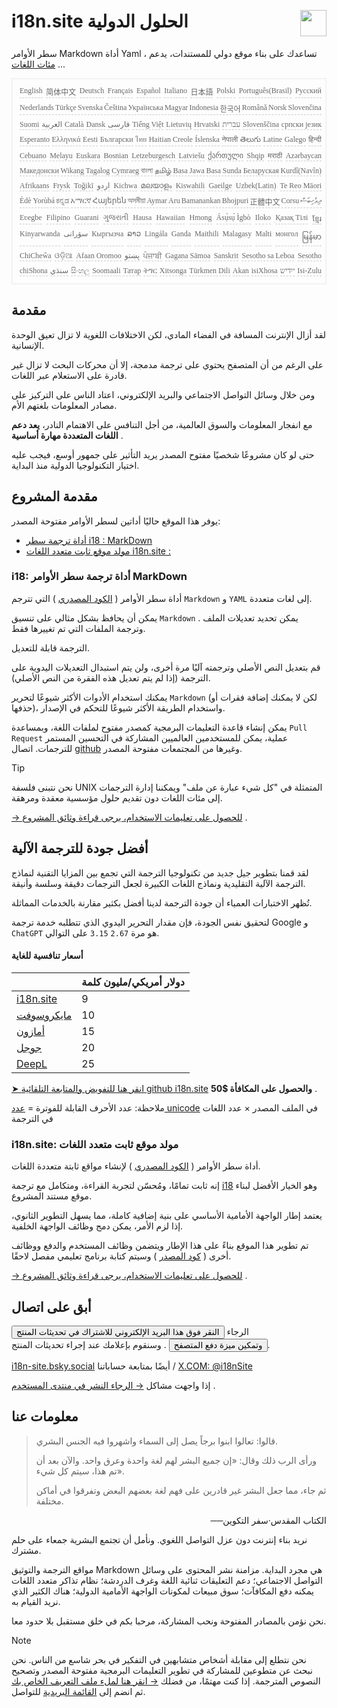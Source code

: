 <h1 style="display:flex;justify-content:space-between" style=";text-align:right;direction:rtl">i18n.site الحلول الدولية<img src="//p.3ti.site/logo.svg" style="user-select:none;margin-top:-1px;width:42px"></h1>

سطر الأوامر Markdown أداة Yaml ، تساعدك على بناء موقع دولي للمستندات، يدعم [مئات اللغات](/i18/LANG_CODE) ...

<pre class="langli" style="display:flex;flex-wrap:wrap;background:transparent;border:1px solid #eee;font-size:12px;box-shadow:0 0 3px inset #eee;padding:12px 5px 4px 12px;justify-content:space-between;"><style>pre.langli i{font-weight:300;font-family:s;margin-right:2px;margin-bottom:8px;font-style:normal;color:#666;border-bottom:1px dashed #ccc;}</style><i>English</i><i>简体中文</i><i>Deutsch</i><i>Français</i><i>Español</i><i>Italiano</i><i>日本語</i><i>Polski</i><i>Português(Brasil)</i><i>Русский</i><i>Nederlands</i><i>Türkçe</i><i>Svenska</i><i>Čeština</i><i>Українська</i><i>Magyar</i><i>Indonesia</i><i>한국어</i><i>Română</i><i>Norsk</i><i>Slovenčina</i><i>Suomi</i><i>العربية</i><i>Català</i><i>Dansk</i><i>فارسی</i><i>Tiếng Việt</i><i>Lietuvių</i><i>Hrvatski</i><i>עברית</i><i>Slovenščina</i><i>српски језик</i><i>Esperanto</i><i>Ελληνικά</i><i>Eesti</i><i>Български</i><i>ไทย</i><i>Haitian Creole</i><i>Íslenska</i><i>नेपाली</i><i>తెలుగు</i><i>Latine</i><i>Galego</i><i>हिन्दी</i><i>Cebuano</i><i>Melayu</i><i>Euskara</i><i>Bosnian</i><i>Letzeburgesch</i><i>Latviešu</i><i>ქართული</i><i>Shqip</i><i>मराठी</i><i>Azərbaycan</i><i>Македонски</i><i>Wikang Tagalog</i><i>Cymraeg</i><i>বাংলা</i><i>தமிழ்</i><i>Basa Jawa</i><i>Basa Sunda</i><i>Беларуская</i><i>Kurdî(Navîn)</i><i>Afrikaans</i><i>Frysk</i><i>Toğikī</i><i>اردو</i><i>Kichwa</i><i>മലയാളം</i><i>Kiswahili</i><i>Gaeilge</i><i>Uzbek(Latin)</i><i>Te Reo Māori</i><i>Èdè Yorùbá</i><i>ಕನ್ನಡ</i><i>አማርኛ</i><i>Հայերեն</i><i>অসমীয়া</i><i>Aymar Aru</i><i>Bamanankan</i><i>Bhojpuri</i><i>正體中文</i><i>Corsu</i><i>ދިވެހިބަސް</i><i>Eʋegbe</i><i>Filipino</i><i>Guarani</i><i>ગુજરાતી</i><i>Hausa</i><i>Hawaiian</i><i>Hmong</i><i>Ásụ̀sụ́ Ìgbò</i><i>Iloko</i><i>Қазақ Тілі</i><i>ខ្មែរ</i><i>Kinyarwanda</i><i>سۆرانی</i><i>Кыргызча</i><i>ລາວ</i><i>Lingála</i><i>Ganda</i><i>Maithili</i><i>Malagasy</i><i>Malti</i><i>монгол</i><i>မြန်မာ</i><i>ChiCheŵa</i><i>ଓଡ଼ିଆ</i><i>Afaan Oromoo</i><i>پښتو</i><i>ਪੰਜਾਬੀ</i><i>Gagana Sāmoa</i><i>Sanskrit</i><i>Sesotho sa Leboa</i><i>Sesotho</i><i>chiShona</i><i>سنڌي</i><i>සිංහල</i><i>Soomaali</i><i>Татар</i><i>ትግር</i><i>Xitsonga</i><i>Türkmen Dili</i><i>Akan</i><i>isiXhosa</i><i>ייִדיש</i><i>Isi-Zulu</i></pre>

## مقدمة

لقد أزال الإنترنت المسافة في الفضاء المادي، لكن الاختلافات اللغوية لا تزال تعيق الوحدة الإنسانية.

على الرغم من أن المتصفح يحتوي على ترجمة مدمجة، إلا أن محركات البحث لا تزال غير قادرة على الاستعلام عبر اللغات.

ومن خلال وسائل التواصل الاجتماعي والبريد الإلكتروني، اعتاد الناس على التركيز على مصادر المعلومات بلغتهم الأم.

مع انفجار المعلومات والسوق العالمية، من أجل التنافس على الاهتمام النادر، **يعد دعم اللغات المتعددة مهارة أساسية** .

حتى لو كان مشروعًا شخصيًا مفتوح المصدر يريد التأثير على جمهور أوسع، فيجب عليه اختيار التكنولوجيا الدولية منذ البداية.

## <a rel=id href="#project" id="project"></a> مقدمة المشروع

يوفر هذا الموقع حاليًا أداتين لسطر الأوامر مفتوحة المصدر:

* [أداة ترجمة سطر i18 : MarkDown](/i18/feature)
* [مولد موقع ثابت متعدد اللغات i18n.site :](/i18n.site)

### <a rel=id href="#i18" id="i18"></a> i18: أداة ترجمة سطر الأوامر MarkDown

أداة سطر الأوامر ( [الكود المصدري](https://github.com/i18n-site/rust/tree/main/i18) ) التي تترجم `Markdown` و `YAML` إلى لغات متعددة.

يمكن أن يحافظ بشكل مثالي على تنسيق `Markdown` . يمكن تحديد تعديلات الملف وترجمة الملفات التي تم تغييرها فقط.

الترجمة قابلة للتعديل.

قم بتعديل النص الأصلي وترجمته آليًا مرة أخرى، ولن يتم استبدال التعديلات اليدوية على الترجمة (إذا لم يتم تعديل هذه الفقرة من النص الأصلي).

يمكنك استخدام الأدوات الأكثر شيوعًا لتحرير `Markdown` (لكن لا يمكنك إضافة فقرات أو حذفها)، واستخدام الطريقة الأكثر شيوعًا للتحكم في الإصدار.

يمكن إنشاء قاعدة التعليمات البرمجية كمصدر مفتوح لملفات اللغة، وبمساعدة `Pull Request` عملية، يمكن للمستخدمين العالميين المشاركة في التحسين المستمر للترجمات. اتصال [github](//github.com) وغيرها من المجتمعات مفتوحة المصدر.

> [!TIP]
> نحن نتبنى فلسفة UNIX المتمثلة في "كل شيء عبارة عن ملف" ويمكننا إدارة الترجمات إلى مئات اللغات دون تقديم حلول مؤسسية معقدة ومرهقة.

[→ للحصول على تعليمات الاستخدام، يرجى قراءة وثائق المشروع](/i18) .

## أفضل جودة للترجمة الآلية

لقد قمنا بتطوير جيل جديد من تكنولوجيا الترجمة التي تجمع بين المزايا التقنية لنماذج الترجمة الآلية التقليدية ونماذج اللغات الكبيرة لجعل الترجمات دقيقة وسلسة وأنيقة.

تُظهر الاختبارات العمياء أن جودة الترجمة لدينا أفضل بكثير مقارنة بالخدمات المماثلة.

لتحقيق نفس الجودة، فإن مقدار التحرير اليدوي الذي تتطلبه خدمة ترجمة Google و `ChatGPT` هو مرة `2.67` `3.15` على التوالي.

#### <a rel=id href="#price" id="price"></a> أسعار تنافسية للغاية

|                                                                                   | دولار أمريكي/مليون كلمة |
| --------------------------------------------------------------------------------- | ------------- |
| [i18n.site](https://i18n.site)                                                    | 9             |
| [مايكروسوفت](https://azure.microsoft.com/pricing/details/cognitive-services/translator) | 10            |
| [أمازون](https://aws.amazon.com/translate/pricing)                                | 15            |
| [جوجل](https://cloud.google.com/translate/pricing)                                | 20            |
| [DeepL](https://www.deepl.com/zh/pro#developer)                                  | 25            |

[➤ انقر هنا للتفويض والمتابعة التلقائية github i18n.site](https://github.com/login/oauth/authorize?client_id=Ov23liuGAmK0plc9FgB3&amp;scope=user:email,user:follow,public_repo) **والحصول على المكافأة $50** .

ملاحظة: عدد الأحرف القابلة للفوترة = [عدد unicode](https://en.wikipedia.org/wiki/Unicode) في الملف المصدر × عدد اللغات في الترجمة

### i18n.site: مولد موقع ثابت متعدد اللغات

أداة سطر الأوامر ( [الكود المصدري](https://github.com/i18n-site/rust/tree/main/i18n-site) ) لإنشاء مواقع ثابتة متعددة اللغات.

إنه ثابت تمامًا، ومُحسّن لتجربة القراءة، ومتكامل مع ترجمة [i18](#i18) وهو الخيار الأفضل لبناء موقع مستند المشروع.

يعتمد إطار الواجهة الأمامية الأساسي على بنية إضافية كاملة، مما يسهل التطوير الثانوي، إذا لزم الأمر، يمكن دمج وظائف الواجهة الخلفية.

تم تطوير هذا الموقع بناءً على هذا الإطار ويتضمن وظائف المستخدم والدفع ووظائف أخرى ( [كود المصدر](/i18n.site/c/src) ) وسيتم كتابة برنامج تعليمي مفصل لاحقًا.

[→ للحصول على تعليمات الاستخدام، يرجى قراءة وثائق المشروع](/i18n.site) .

## أبق على اتصال

الرجاء <button onclick="mailsub()">النقر فوق هذا البريد الإلكتروني للاشتراك في تحديثات المنتج</button> <button onclick="webpush()">وتمكين ميزة دفع المتصفح</button> . وسنقوم بإعلامك عند إجراء تحديثات المنتج.

[i18n-site.bsky.social](https://bsky.app/profile/i18n-site.bsky.social) أيضًا بمتابعة حساباتنا / [X.COM: @i18nSite](https://x.com/i18nSite)

إذا واجهت مشاكل [→ الرجاء النشر في منتدى المستخدم](https://groups.google.com/u/1/g/i18n) .

## معلومات عنا

> قالوا: تعالوا ابنوا برجاً يصل إلى السماء واشهروا فيه الجنس البشري.
>
> ورأى الرب ذلك وقال: «إن جميع البشر لهم لغة واحدة وعرق واحد. والآن بعد أن تم هذا، سيتم كل شيء».
>
> ثم جاء، مما جعل البشر غير قادرين على فهم لغة بعضهم البعض وتفرقوا في أماكن مختلفة.

<p style="text-align:right" style=";text-align:right;direction:rtl">──الكتاب المقدس·سفر التكوين</p>

نريد بناء إنترنت دون عزل التواصل اللغوي.
ونأمل أن تجتمع البشرية جمعاء على حلم مشترك.

مواقع الترجمة والتوثيق Markdown هي مجرد البداية.
مزامنة نشر المحتوى على وسائل التواصل الاجتماعي؛
دعم التعليقات ثنائية اللغة وغرف الدردشة؛
نظام تذاكر متعدد اللغات يمكنه دفع المكافآت؛
سوق مبيعات لمكونات الواجهة الأمامية الدولية؛
هناك الكثير الذي نريد القيام به.

نحن نؤمن بالمصادر المفتوحة ونحب المشاركة،
مرحبا بكم في خلق مستقبل بلا حدود معا.

> [!NOTE]
> نحن نتطلع إلى مقابلة أشخاص متشابهين في التفكير في بحر شاسع من الناس.
> نحن نبحث عن متطوعين للمشاركة في تطوير التعليمات البرمجية مفتوحة المصدر وتصحيح النصوص المترجمة.
> إذا كنت مهتمًا، من فضلك [→ انقر هنا لملء ملف التعريف الخاص بك](https://ggl.link/i18n) ثم انضم إلى [القائمة البريدية](https://groups.google.com/u/2/g/i18n-site) للتواصل.